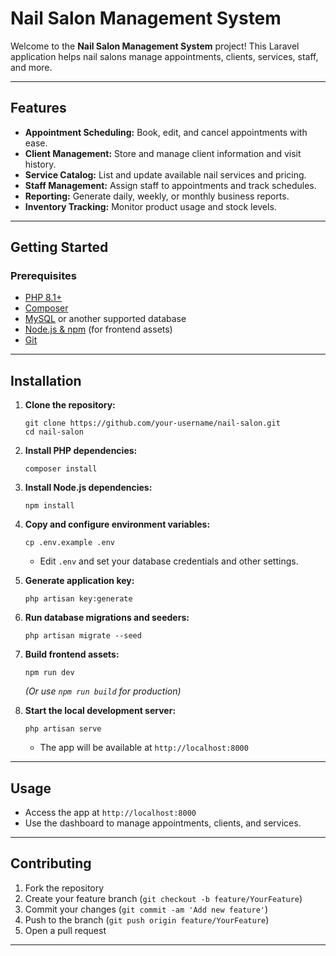 # Nail Salon Management System

Welcome to the **Nail Salon Management System** project! This Laravel application helps nail salons manage appointments, clients, services, staff, and more.

---

## Features

- **Appointment Scheduling:** Book, edit, and cancel appointments with ease.
- **Client Management:** Store and manage client information and visit history.
- **Service Catalog:** List and update available nail services and pricing.
- **Staff Management:** Assign staff to appointments and track schedules.
- **Reporting:** Generate daily, weekly, or monthly business reports.
- **Inventory Tracking:** Monitor product usage and stock levels.

---

## Getting Started

### Prerequisites

- [PHP 8.1+](https://www.php.net/)
- [Composer](https://getcomposer.org/)
- [MySQL](https://www.mysql.com/) or another supported database
- [Node.js & npm](https://nodejs.org/) (for frontend assets)
- [Git](https://git-scm.com/)

---

## Installation

1. **Clone the repository:**
   ```
   git clone https://github.com/your-username/nail-salon.git
   cd nail-salon
   ```

2. **Install PHP dependencies:**
   ```
   composer install
   ```

3. **Install Node.js dependencies:**
   ```
   npm install
   ```

4. **Copy and configure environment variables:**
   ```
   cp .env.example .env
   ```
   - Edit `.env` and set your database credentials and other settings.

5. **Generate application key:**
   ```
   php artisan key:generate
   ```

6. **Run database migrations and seeders:**
   ```
   php artisan migrate --seed
   ```

7. **Build frontend assets:**
   ```
   npm run dev
   ```
   *(Or use `npm run build` for production)*

8. **Start the local development server:**
   ```
   php artisan serve
   ```
   - The app will be available at `http://localhost:8000`

---

## Usage

- Access the app at `http://localhost:8000`
- Use the dashboard to manage appointments, clients, and services.

---

## Contributing

1. Fork the repository
2. Create your feature branch (`git checkout -b feature/YourFeature`)
3. Commit your changes (`git commit -am 'Add new feature'`)
4. Push to the branch (`git push origin feature/YourFeature`)
5. Open a pull request

---

